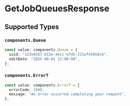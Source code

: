 # GetJobQueuesResponse


## Supported Types

### `components.Queue`

```typescript
const value: components.Queue = {
  uuid: "123e4567-b15e-4ecc-bfd5-231ef45058cb",
  editDate: "2025-08-01 12:00:00",
};
```

### `components.ErrorT`

```typescript
const value: components.ErrorT = {
  errorCode: 1000,
  message: "An error occurred completing your request",
};
```


